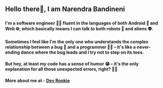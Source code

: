 
## Hello there👋, I am Narendra Bandineni

<h5> 
  
#### I'm a software engineer 🧑‍💻 fluent in the languages of both Android 🤳 and Web 🌐, which basically means I can talk to both robots 🤖 and aliens 👽. 


#### Sometimes I feel like I'm the only one who understands the complex relationship between a bug 🐞 and a programmer 👨‍💻 – it's like a never-ending dance where  the bug leads and I try not to step on its toes.


#### But hey, at least my code has a sense of humor 😁 – it's the only explanation for all those unexpected errors, right? 🤷‍♂️


#### More about me at - <a href="https://devrookie.vercel.app/" target="blank">Dev Rookie</a> </h5>

